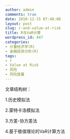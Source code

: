 ```yaml
---
author: admin
comments: true
date: 2010-12-15 07:48:08
layout: post
slug: r-and-value-at-risk
title: R与VaR计算
wordpress_id: 447
categories:
- 计量经济学(R)
- 金融投资分析(R)
tags:
- r
- Value at Risk
- 风险
- 风险度量
---
```


文章结构树：

1.历史模拟法

2.蒙特卡洛模拟法

3.方差-协方差法

4.基于极值理论的VaR计算方法
